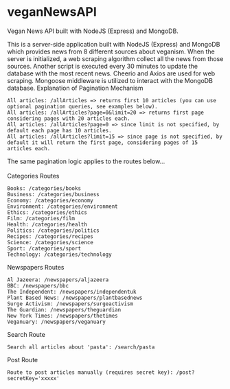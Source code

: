 # veganNewsAPI
Vegan News API built with NodeJS (Express) and MongoDB.


This is a server-side application built with NodeJS (Express) and MongoDB which provides news from 8 different sources about veganism. When the server is initialized, a web scraping algorithm collect all the news from those sources. Another script is executed every 30 minutes to update the database with the most recent news. Cheerio and Axios are used for web scraping. Mongoose middleware is utilized to interact with the MongoDB database.
Explanation of Pagination Mechanism

    All articles: /allArticles => returns first 10 articles (you can use optional pagination queries, see examples below).
    All articles: /allArticles?page=0&limit=20 => returns first page considering pages with 20 articles each.
    All articles: /allArticles?page=0 => since limit is not specified, by default each page has 10 articles.
    All articles: /allArticles?limit=15 => since page is not specified, by default it will return the first page, considering pages of 15 articles each.

The same pagination logic applies to the routes below...<br><br>
Categories Routes

    Books: /categories/books
    Business: /categories/business
    Economy: /categories/economy
    Environment: /categories/environment
    Ethics: /categories/ethics
    Film: /categories/film
    Health: /categories/health
    Politics: /categories/politics
    Recipes: /categories/recipes
    Science: /categories/science
    Sport: /categories/sport
    Technology: /categories/technology

Newspapers Routes

    Al Jazeera: /newspapers/aljazeera
    BBC: /newspapers/bbc
    The Independent: /newspapers/independentuk
    Plant Based News: /newspapers/plantbasednews
    Surge Activism: /newspapers/surgeactivism
    The Guardian: /newspapers/theguardian
    New York Times: /newspapers/thetimes
    Veganuary: /newspapers/veganuary

Search Route

    Search all articles about 'pasta': /search/pasta

Post Route

    Route to post articles manually (requires secret key): /post?secretKey='xxxxx'
